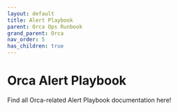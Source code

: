 ```yaml
---
layout: default
title: Alert Playbook
parent: Orca Ops Runbook
grand_parent: Orca
nav_order: 5
has_children: true
---
```

# Orca Alert Playbook
Find all Orca-related Alert Playbook documentation here!
